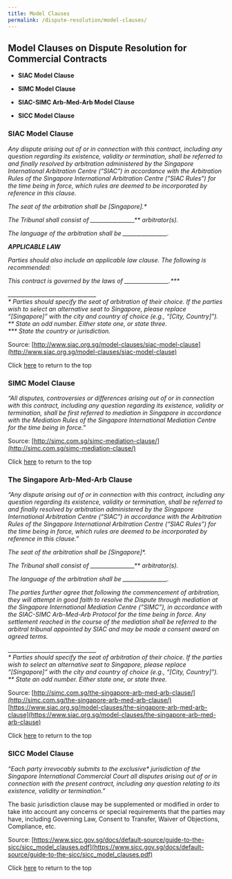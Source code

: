 ```yaml
---
title: Model Clauses
permalink: /dispute-resolution/model-clauses/
---
```


## Model Clauses on Dispute Resolution for Commercial Contracts

- **SIAC Model Clause**

- **SIMC Model Clause**

- **SIAC-SIMC Arb-Med-Arb Model Clause**

- **SICC Model Clause**

### SIAC Model Clause

_Any dispute arising out of or in connection with this contract, including any question regarding its existence, validity or termination, shall be referred to and finally resolved by arbitration administered by the Singapore International Arbitration Centre (“SIAC”) in accordance with the Arbitration Rules of the Singapore International Arbitration Centre ("SIAC Rules") for the time being in force, which rules are deemed to be incorporated by reference in this clause._

_The seat of the arbitration shall be [Singapore].*_

_The Tribunal shall consist of \_\_\_\_\_\_\_\_\_\_\_\_\_\_\_\_** arbitrator(s)._

_The language of the arbitration shall be \_\_\_\_\_\_\_\_\_\_\_\_\_\_\_\_._

***APPLICABLE LAW***

_Parties should also include an applicable law clause. The following is recommended:_

_This contract is governed by the laws of \_\_\_\_\_\_\_\_\_\_\_\_\_\_\_\_.***_

\_\_\_\_\_\_\_\_\_\_\_\_\_\_\_\_\_\_\_\_\_\_\_\_\_\_\_\_\_\_\_\_      
_\* Parties should specify the seat of arbitration of their choice. If the parties wish to select an alternative seat to Singapore, please replace “[Singapore]” with the city and country of choice (e.g., “[City, Country]”)._   
_\** State an odd number. Either state one, or state three._    
_\*** State the country or jurisdiction._  

Source: [http://www.siac.org.sg/model-clauses/siac-model-clause](http://www.siac.org.sg/model-clauses/siac-model-clause)

Click [here](*TOP) to return to the top


### SIMC Model Clause

_“All disputes, controversies or differences arising out of or in connection with this contract, including any question regarding its existence, validity or termination, shall be first referred to mediation in Singapore in accordance with the Mediation Rules of the Singapore International Mediation Centre for the time being in force.”_

Source: [http://simc.com.sg/simc-mediation-clause/](http://simc.com.sg/simc-mediation-clause/)


Click [here](*TOP) to return to the top


### The Singapore Arb-Med-Arb Clause

_“Any dispute arising out of or in connection with this contract, including any question regarding its existence, validity or termination, shall be referred to and finally resolved by arbitration administered by the Singapore International Arbitration Centre (“SIAC”) in accordance with the Arbitration Rules of the Singapore International Arbitration Centre (“SIAC Rules”) for the time being in force, which rules are deemed to be incorporated by reference in this clause.”_

_The seat of the arbitration shall be [Singapore]*._

_The Tribunal shall consist of \_\_\_\_\_\_\_\_\_\_\_\_\_\_\_\_** arbitrator(s)._

_The language of the arbitration shall be \_\_\_\_\_\_\_\_\_\_\_\_\_\_\_\_._

_The parties further agree that following the commencement of arbitration, they will attempt in good faith to resolve the Dispute through mediation at the Singapore International Mediation Centre (“SIMC”), in accordance with the SIAC-SIMC Arb-Med-Arb Protocol for the time being in force. Any settlement reached in the course of the mediation shall be referred to the arbitral tribunal appointed by SIAC and may be made a consent award on agreed terms._

\_\_\_\_\_\_\_\_\_\_\_\_\_\_\_\_\_\_\_\_\_\_\_\_\_\_\_\_\_\_\_\_      
_\* Parties should specify the seat of arbitration of their choice. If the parties wish to select an alternative seat to Singapore, please replace “[Singapore]” with the city and country of choice (e.g., “[City, Country]”)._   
_\** State an odd number. Either state one, or state three._    

Source: [http://simc.com.sg/the-singapore-arb-med-arb-clause/](http://simc.com.sg/the-singapore-arb-med-arb-clause/)  
[https://www.siac.org.sg/model-clauses/the-singapore-arb-med-arb-clause](https://www.siac.org.sg/model-clauses/the-singapore-arb-med-arb-clause)

Click [here](*TOP) to return to the top


### SICC Model Clause

_“Each party irrevocably submits to the exclusive* jurisdiction of the Singapore International Commercial Court all disputes arising out of or in connection with the present contract, including any question relating to its existence, validity or termination.”_

The basic jurisdiction clause may be supplemented or modified in order to take into account any concerns or special requirements that the parties may have, including Governing Law, Consent to Transfer, Waiver of Objections, Compliance, etc.

Source: [https://www.sicc.gov.sg/docs/default-source/guide-to-the-sicc/sicc_model_clauses.pdf](https://www.sicc.gov.sg/docs/default-source/guide-to-the-sicc/sicc_model_clauses.pdf)


Click [here](*TOP) to return to the top
